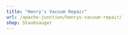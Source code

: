 ```yaml
---
title: "Henry's Vacuum Repair"
url: /apache-junction/henrys-vacuum-repair/
shop: Staubsauger
---
```

